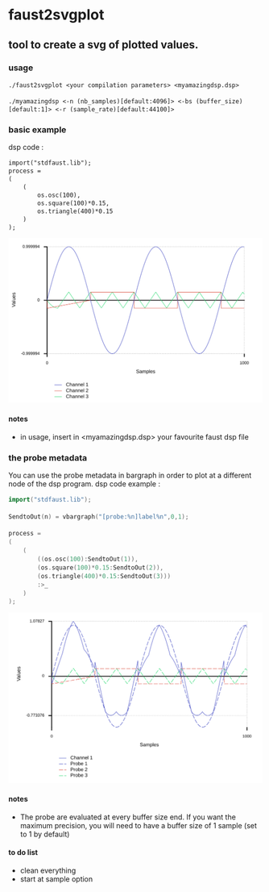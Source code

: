 # faust2svgplot
## tool to create a svg of plotted values.

### usage
```
./faust2svgplot <your compilation parameters> <myamazingdsp.dsp> 

./myamazingdsp <-n (nb_samples)[default:4096]> <-bs (buffer_size)[default:1]> <-r (sample_rate)[default:44100]>
```
### basic example 
dsp code :
```
import("stdfaust.lib");
process = 
(
    (
        os.osc(100),
        os.square(100)*0.15,
        os.triangle(400)*0.15
    )
);
```
![example](/example.png)

#### notes
* in usage, insert in <myamazingdsp.dsp> your favourite faust dsp file


###  the probe metadata 
You can use the probe metadata in bargraph in order to plot at a different node of the dsp program.
dsp code example :
```cpp
import("stdfaust.lib");

SendtoOut(n) = vbargraph("[probe:%n]label%n",0,1);

process = 
(
    (
        ((os.osc(100):SendtoOut(1)),
        (os.square(100)*0.15:SendtoOut(2)),
        (os.triangle(400)*0.15:SendtoOut(3)))
        :>_
    )
);
```
![probe example](/probeexample.png)

#### notes
* The probe are evaluated at every buffer size end. 
If you want the maximum precision, you will need to have a buffer size of 1 sample (set to 1 by default)

#### to do list
* clean everything 
* start at sample option 
